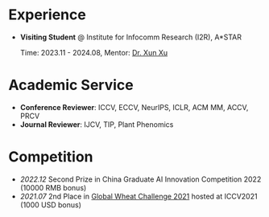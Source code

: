 # Experience
- **Visiting Student** @ Institute for Infocomm Research (I2R), A*STAR

  Time: 2023.11 - 2024.08, Mentor: [Dr. Xun Xu](https://alex-xun-xu.github.io/)


# Academic Service
- **Conference Reviewer**: ICCV, ECCV, NeurIPS, ICLR, ACM MM, ACCV, PRCV
- **Journal Reviewer**: IJCV, TIP, Plant Phenomics


# Competition
- *2022.12* Second Prize in China Graduate AI Innovation Competition 2022 (10000 RMB bonus)
- *2021.07* 2nd Place in [Global Wheat Challenge 2021](https://www.aicrowd.com/challenges/global-wheat-challenge-2021) hosted at ICCV2021 (1000 USD bonus)
